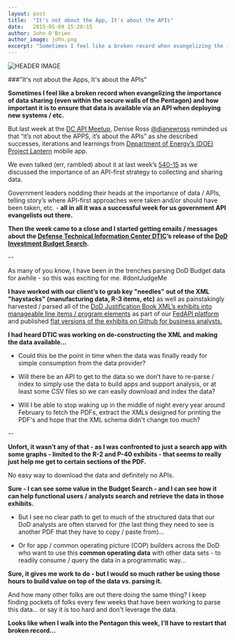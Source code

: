 ```yaml
---
layout: post
title:  "It's not about the App, It's about the APIs"
date:   2015-05-09 15:20:15
author: John O'Brien
author_image: john.png
excerpt: "Sometimes I feel like a broken record when evangelizing the importance of data sharing (even within the secure walls of the Pentagon) and how important it is to ensure that data is available via an API..."
---
```


![HEADER IMAGE](http://cdn.meme.am/instances/500x/50238076.jpg)

###"It's not about the Apps, It's about the APIs"

**Sometimes I feel like a broken record when evangelizing the importance of data sharing (even within the secure walls of the Pentagon) and how important it is to ensure that data is available via an API when deploying new systems / etc.**
 
But last week at the [DC API Meetup](http://www.meetup.com/DC-Web-API-User-Group/), Denise Ross [@dianewross](http://twitter.com/dianewross) reminded us that “it’s not about the APPS, it’s about the APIs” as she described successes, iterations and learnings from [Department of Energy’s (DOE) Project Lantern](http://archive.federaltimes.com/article/20141202/FEDIT03/312020016/Feds-developing-plan-crowdsourcing-citizen-science) mobile app.   

We even talked (err, rambled) about it at last week’s [540-15](https://www.youtube.com/watch?v=hGdToyFBnO4) as we discussed the importance of an API-first strategy to collecting and sharing data.

Government leaders nodding their heads at the importance of data  / APIs, telling story’s where API-first approaches were taken and/or should have been taken, etc. - **all in all it was a successful week for us government API evangelists out there.**

**Then the week came to a close and I started getting emails / messages about the [Defense Technical Information Center DTIC](http://www.dtic.mil/)’s release of the [DoD Investment Budget Search](http://www.dtic.mil/dodinvestment/#/home).**


--

As many of you know,  I have been in the trenches parsing DoD Budget data for awhile - so this was exciting for me.  #dontJudgeMe

**I have worked with our client’s to grab key "needles" out of the XML "haystacks" (manufacturing data, R-3 items, etc)** as well as painstakingly harvested / parsed all of the [DoD Justification Book XML’s exhibits into manageable line items / program elements](https://fedapi.io/www/overview/dodbudget) as part of our [FedAPI platform](http://fedapi.com) and published [flat versions of the exhibits on Github for business analysts.](https://github.com/540co/dod-president-budget-procurement-rdte-data)

**I had heard DTIC was working on de-constructing the XML and making the data available...**

- Could this be the point in time when the data was finally ready for simple consumption from the data provider?

- Will there be an API to get to the data so we don’t have to re-parse / index to simply use the data to build apps and support analysis, or at least some CSV files so we can easily download and index the data?

- Will I be able to stop waking up in the middle of night every year around February to fetch the PDFs, extract the XMLs designed for printing the PDF's and hope that the XML schema didn't change too much?

--

**Unfort, it wasn’t any of that - as I was confronted to just a search app with some graphs - limited to the R-2 and P-40 exhibits - that seems to really just help me get to certain sections of the PDF.**

No easy way to download the data and definitely no APIs.

**Sure - I can see some value in the Budget Search - and I can see how it can help functional users / analysts search and retrieve the data in those exhibits.**

- But I see no clear path to get to much of the structured data that our DoD analysts are often starved for (the last thing they need to see is another PDF that they have to copy / paste from)...

- Or for app / common operating picture (COP) builders across the DoD who want to use this **common operating data** with other data sets - to readily consume / query the data in a programmatic way...  

**Sure, it gives me work to do - but I would so much rather be using those hours to build value on top of the data vs. parsing it.**  

And how many other folks are out there doing the same thing?  I keep finding pockets of folks every few weeks that have been working to parse this data... or say it is too hard and don't leverage the data.

**Looks like when I walk into the Pentagon this week, I'll have to restart that broken record...**